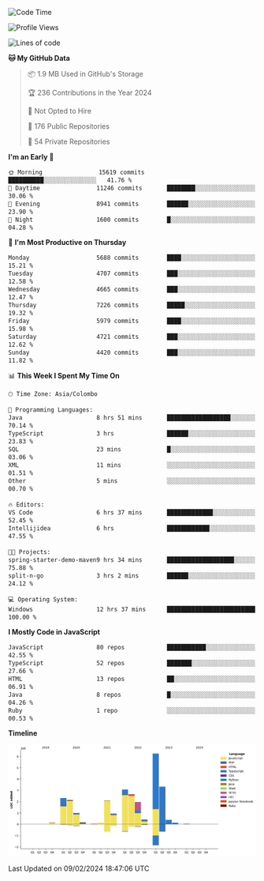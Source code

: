 
<!--START_SECTION:waka-->
![Code Time](http://img.shields.io/badge/Code%20Time-1%2C474%20hrs%206%20mins-blue)

![Profile Views](http://img.shields.io/badge/Profile%20Views-0-blue)

![Lines of code](https://img.shields.io/badge/From%20Hello%20World%20I%27ve%20Written-27.1%20million%20lines%20of%20code-blue)

**🐱 My GitHub Data** 

> 📦 1.9 MB Used in GitHub's Storage 
 > 
> 🏆 236 Contributions in the Year 2024
 > 
> 🚫 Not Opted to Hire
 > 
> 📜 176 Public Repositories 
 > 
> 🔑 54 Private Repositories 
 > 
**I'm an Early 🐤** 

```text
🌞 Morning                15619 commits       ██████████░░░░░░░░░░░░░░░   41.76 % 
🌆 Daytime                11246 commits       ████████░░░░░░░░░░░░░░░░░   30.06 % 
🌃 Evening                8941 commits        ██████░░░░░░░░░░░░░░░░░░░   23.90 % 
🌙 Night                  1600 commits        █░░░░░░░░░░░░░░░░░░░░░░░░   04.28 % 
```
📅 **I'm Most Productive on Thursday** 

```text
Monday                   5688 commits        ████░░░░░░░░░░░░░░░░░░░░░   15.21 % 
Tuesday                  4707 commits        ███░░░░░░░░░░░░░░░░░░░░░░   12.58 % 
Wednesday                4665 commits        ███░░░░░░░░░░░░░░░░░░░░░░   12.47 % 
Thursday                 7226 commits        █████░░░░░░░░░░░░░░░░░░░░   19.32 % 
Friday                   5979 commits        ████░░░░░░░░░░░░░░░░░░░░░   15.98 % 
Saturday                 4721 commits        ███░░░░░░░░░░░░░░░░░░░░░░   12.62 % 
Sunday                   4420 commits        ███░░░░░░░░░░░░░░░░░░░░░░   11.82 % 
```


📊 **This Week I Spent My Time On** 

```text
🕑︎ Time Zone: Asia/Colombo

💬 Programming Languages: 
Java                     8 hrs 51 mins       ██████████████████░░░░░░░   70.14 % 
TypeScript               3 hrs               ██████░░░░░░░░░░░░░░░░░░░   23.83 % 
SQL                      23 mins             █░░░░░░░░░░░░░░░░░░░░░░░░   03.06 % 
XML                      11 mins             ░░░░░░░░░░░░░░░░░░░░░░░░░   01.51 % 
Other                    5 mins              ░░░░░░░░░░░░░░░░░░░░░░░░░   00.70 % 

🔥 Editors: 
VS Code                  6 hrs 37 mins       █████████████░░░░░░░░░░░░   52.45 % 
Intellijidea             6 hrs               ████████████░░░░░░░░░░░░░   47.55 % 

🐱‍💻 Projects: 
spring-starter-demo-maven9 hrs 34 mins       ███████████████████░░░░░░   75.88 % 
split-n-go               3 hrs 2 mins        ██████░░░░░░░░░░░░░░░░░░░   24.12 % 

💻 Operating System: 
Windows                  12 hrs 37 mins      █████████████████████████   100.00 % 
```

**I Mostly Code in JavaScript** 

```text
JavaScript               80 repos            ███████████░░░░░░░░░░░░░░   42.55 % 
TypeScript               52 repos            ███████░░░░░░░░░░░░░░░░░░   27.66 % 
HTML                     13 repos            ██░░░░░░░░░░░░░░░░░░░░░░░   06.91 % 
Java                     8 repos             █░░░░░░░░░░░░░░░░░░░░░░░░   04.26 % 
Ruby                     1 repo              ░░░░░░░░░░░░░░░░░░░░░░░░░   00.53 % 
```



**Timeline**

![Lines of Code chart](https://raw.githubusercontent.com/ccweerasinghe1994/ccweerasinghe1994/master/assets/bar_graph.png)


 Last Updated on 09/02/2024 18:47:06 UTC
<!--END_SECTION:waka-->
